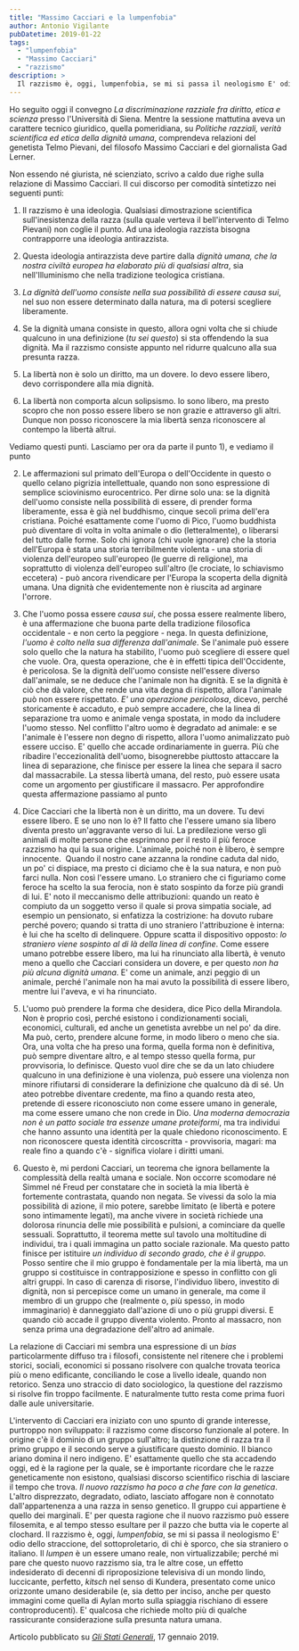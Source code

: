 ```yaml
---
title: "Massimo Cacciari e la lumpenfobia"
author: Antonio Vigilante
pubDatetime: 2019-01-22 
tags: 
  - "lumpenfobia"
  - "Massimo Cacciari"
  - "razzismo"
description: >
  Il razzismo è, oggi, lumpenfobia, se mi si passa il neologismo E' odio dello straccione, del sottoproletario, di chi è sporco, che sia straniero o italiano.
---
```


Ho seguito oggi il convegno _La discriminazione razziale fra diritto, etica e scienza_ presso l'Università di Siena. Mentre la sessione mattutina aveva un carattere tecnico giuridico, quella pomeridiana, su _Politiche razziali, verità scientifica ed etica della dignità umana_, comprendeva relazioni del genetista Telmo Pievani, del filosofo Massimo Cacciari e del giornalista Gad Lerner.

Non essendo né giurista, né scienziato, scrivo a caldo due righe sulla relazione di Massimo Cacciari. Il cui discorso per comodità sintetizzo nei seguenti punti:

1) Il razzismo è una ideologia. Qualsiasi dimostrazione scientifica sull'inesistenza della razza (sulla quale verteva il bell'intervento di Telmo Pievani) non coglie il punto. Ad una ideologia razzista bisogna contrapporre una ideologia antirazzista.

2) Questa ideologia antirazzista deve partire dalla *dignità umana, che la nostra civiltà europea ha elaborato più di qualsiasi altra*, sia nell'Illuminismo che nella tradizione teologica cristiana.

3) *La dignità dell'uomo consiste nella sua possibilità di essere causa sui*, nel suo non essere determinato dalla natura, ma di potersi scegliere liberamente.

4) Se la dignità umana consiste in questo, allora ogni volta che si chiude qualcuno in una definizione (*tu sei questo*) si sta offendendo la sua dignità. Ma il razzismo consiste appunto nel ridurre qualcuno alla sua presunta razza.

5) La libertà non è solo un diritto, ma un dovere. Io devo essere libero, devo corrispondere alla mia dignità.

6) La libertà non comporta alcun solipsismo. Io sono libero, ma presto scopro che non posso essere libero se non grazie e attraverso gli altri. Dunque non posso riconoscere la mia libertà senza riconoscere al contempo la libertà altrui.

Vediamo questi punti. Lasciamo per ora da parte il punto 1), e vediamo il punto

2) Le affermazioni sul primato dell'Europa o dell'Occidente in questo o quello celano pigrizia intellettuale, quando non sono espressione di semplice sciovinismo eurocentrico. Per dirne solo una: se la dignità dell'uomo consiste nella possibilità di essere, di prender forma liberamente, essa è già nel buddhismo, cinque secoli prima dell'era cristiana. Poiché esattamente come l'uomo di Pico, l'uomo buddhista può diventare di volta in volta animale o dio (letteralmente), o liberarsi del tutto dalle forme. Solo chi ignora (chi vuole ignorare) che la storia dell'Europa è stata una storia terribilmente violenta - una storia di violenza dell'europeo sull'europeo (le guerre di religione), ma soprattutto di violenza dell'europeo sull'altro (le crociate, lo schiavismo eccetera) - può ancora rivendicare per l'Europa la scoperta della dignità umana. Una dignità che evidentemente non è riuscita ad arginare l'orrore.

3) Che l'uomo possa essere _causa sui_, che possa essere realmente libero, è una affermazione che buona parte della tradizione filosofica occidentale - e non certo la peggiore - nega. In questa definizione, *l'uomo è colto nella sua differenza dall'animale*. Se l'animale può essere solo quello che la natura ha stabilito, l'uomo può scegliere di essere quel che vuole. Ora, questa operazione, che è in effetti tipica dell'Occidente, è pericolosa. Se la dignità dell'uomo consiste nell'essere diverso dall'animale, se ne deduce che l'animale non ha dignità. E se la dignità è ciò che dà valore, che rende una vita degna di rispetto, allora l'animale può non essere rispettato. *E' una operazione pericolosa*, dicevo, perché storicamente è accaduto, e può sempre accadere, che la linea di separazione tra uomo e animale venga spostata, in modo da includere l'uomo stesso. Nel conflitto l'altro uomo è degradato ad animale: e se l'animale è l'essere non degno di rispetto, allora l'uomo animalizzato può essere ucciso. E' quello che accade ordinariamente in guerra. Più che ribadire l'eccezionalità dell'uomo, bisognerebbe piuttosto attaccare la linea di separazione, che finisce per essere la linea che separa il sacro dal massacrabile. La stessa libertà umana, del resto, può essere usata come un argomento per giustificare il massacro. Per approfondire questa affermazione passiamo al punto

5) Dice Cacciari che la libertà non è un diritto, ma un dovere. Tu devi essere libero. E se uno non lo è? Il fatto che l'essere umano sia libero diventa presto un'aggravante verso di lui. La predilezione verso gli animali di molte persone che esprimono per il resto il più feroce razzismo ha qui la sua origine. L'animale, poiché non è libero, è sempre innocente.  Quando il nostro cane azzanna la rondine caduta dal nido, un po' ci dispiace, ma presto ci diciamo che è la sua natura, e non può farci nulla. Non così l'essere umano. Lo straniero che ci figuriamo come feroce ha scelto la sua ferocia, non è stato sospinto da forze più grandi di lui. E' noto il meccanismo delle attribuzioni: quando un reato è compiuto da un soggetto verso il quale si prova simpatia sociale, ad esempio un pensionato, si enfatizza la costrizione: ha dovuto rubare perché povero; quando si tratta di uno straniero l'attribuzione è interna: è lui che ha scelto di delinquere. Oppure scatta il dispositivo opposto: *lo straniero viene sospinto al di là della linea di confine*. Come essere umano potrebbe essere libero, ma lui ha rinunciato alla libertà, è venuto meno a quello che Cacciari considera un dovere, e per questo *non ha più alcuna dignità umana*. E' come un animale, anzi peggio di un animale, perché l'animale non ha mai avuto la possibilità di essere libero, mentre lui l'aveva, e vi ha rinunciato.

4) L'uomo può prendere la forma che desidera, dice Pico della Mirandola. Non è proprio così, perché esistono i condizionamenti sociali, economici, culturali, ed anche un genetista avrebbe un nel po' da dire. Ma può, certo, prendere alcune forme, in modo libero o meno che sia. Ora, una volta che ha preso una forma, quella forma non è definitiva, può sempre diventare altro, e al tempo stesso quella forma, pur provvisoria, lo definisce. Questo vuol dire che se da un lato chiudere qualcuno in una definizione è una violenza, può essere una violenza non minore rifiutarsi di considerare la definizione che qualcuno dà di sé. Un ateo potrebbe diventare credente, ma fino a quando resta ateo, pretende di essere riconosciuto non come essere umano in generale, ma come essere umano che non crede in Dio. *Una moderna democrazia non è un patto sociale tra essenze umane proteiformi*, ma tra individui che hanno assunto una identità per la quale chiedono riconoscimento. E non riconoscere questa identità circoscritta - provvisoria, magari: ma reale fino a quando c'è - significa violare i diritti umani.

6) Questo è, mi perdoni Cacciari, un teorema che ignora bellamente la complessità della realtà umana e sociale. Non occorre scomodare né Simmel né Freud per constatare che in società la mia libertà è fortemente contrastata, quando non negata. Se vivessi da solo la mia possibilità di azione, il mio potere, sarebbe limitato (e libertà e potere sono intimamente legati), ma anche vivere in società richiede una dolorosa rinuncia delle mie possibilità e pulsioni, a cominciare da quelle sessuali. Soprattutto, il teorema mette sul tavolo una moltitudine di individui, tra i quali immagina un patto sociale razionale. Ma questo patto finisce per istituire *un individuo di secondo grado, che è il gruppo*. Posso sentire che il mio gruppo è fondamentale per la mia libertà, ma un gruppo si costituisce in contrapposizione e spesso in conflitto con gli altri gruppi. In caso di carenza di risorse, l'individuo libero, investito di dignità, non si percepisce come un umano in generale, ma come il membro di un gruppo che (realmente o, più spesso, in modo immaginario) è danneggiato dall'azione di uno o più gruppi diversi. E quando ciò accade il gruppo diventa violento. Pronto al massacro, non senza prima una degradazione dell'altro ad animale.

La relazione di Cacciari mi sembra una espressione di un _bias_ particolarmente diffuso tra i filosofi, consistente nel ritenere che i problemi storici, sociali, economici si possano risolvere con qualche trovata teorica più o meno edificante, conciliando le cose a livello ideale, quando non retorico. Senza uno straccio di dato sociologico, la questione del razzismo si risolve fin troppo facilmente. E naturalmente tutto resta come prima fuori dalle aule universitarie.

L'intervento di Cacciari era iniziato con uno spunto di grande interesse, purtroppo non sviluppato: il razzismo come discorso funzionale al potere. In origine c'è il dominio di un gruppo sull'altro; la distinzione di razza tra il primo gruppo e il secondo serve a giustificare questo dominio. Il bianco ariano domina il nero indigeno. E' esattamente quello che sta accadendo oggi, ed è la ragione per la quale, se è importante ricordare che le razze geneticamente non esistono, qualsiasi discorso scientifico rischia di lasciare il tempo che trova. *Il nuovo razzismo ha poco a che fare con la genetica*. L'altro disprezzato, degradato, odiato, lasciato affogare non è connotato dall'appartenenza a una razza in senso genetico. Il gruppo cui appartiene è quello dei marginali. E' per questa ragione che il nuovo razzismo può essere filosemita, e al tempo stesso esultare per il pazzo che butta via le coperte al clochard. Il razzismo è, oggi, *lumpenfobia*, se mi si passa il neologismo E' odio dello straccione, del sottoproletario, di chi è sporco, che sia straniero o italiano. Il _lumpen_ è un essere umano reale, non virtualizzabile; perché mi pare che questo nuovo razzismo sia, tra le altre cose, un effetto indesiderato di decenni di riproposizione televisiva di un mondo lindo, luccicante, perfetto, _kitsch_ nel senso di Kundera, presentato come unico orizzonte umano desiderabile (e, sia detto per inciso, anche per questo immagini come quella di Aylan morto sulla spiaggia rischiano di essere controproducenti). E' qualcosa che richiede molto più di qualche rassicurante considerazione sulla presunta natura umana.

Articolo pubblicato su _[Gli Stati Generali](https://www.glistatigenerali.com/filosofia/cacciari_lumpenfobia/)_, 17 gennaio 2019.
